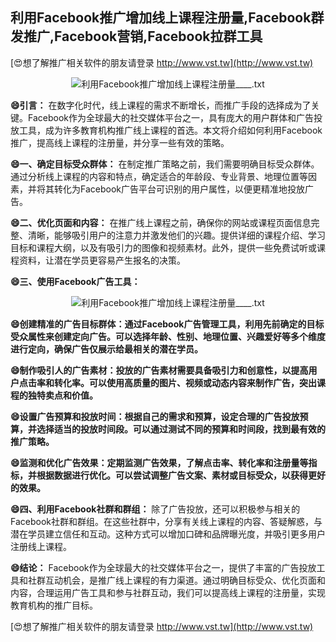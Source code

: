 ## **利用Facebook推广增加线上课程注册量,Facebook群发推广,Facebook营销,Facebook拉群工具**

[😍想了解推广相关软件的朋友请登录 http://www.vst.tw](http://www.vst.tw)

 <center><img src="https://vst.tw/MP4/tuiguang/png/8.png" alt="利用Facebook推广增加线上课程注册量____.txt"></center>

**😄引言：**
在数字化时代，线上课程的需求不断增长，而推广手段的选择成为了关键。Facebook作为全球最大的社交媒体平台之一，具有庞大的用户群体和广告投放工具，成为许多教育机构推广线上课程的首选。本文将介绍如何利用Facebook推广，提高线上课程的注册量，并分享一些有效的策略。

**😄一、确定目标受众群体：**
在制定推广策略之前，我们需要明确目标受众群体。通过分析线上课程的内容和特点，确定适合的年龄段、专业背景、地理位置等因素，并将其转化为Facebook广告平台可识别的用户属性，以便更精准地投放广告。

**😄二、优化页面和内容：**
在推广线上课程之前，确保你的网站或课程页面信息完整、清晰，能够吸引用户的注意力并激发他们的兴趣。提供详细的课程介绍、学习目标和课程大纲，以及有吸引力的图像和视频素材。此外，提供一些免费试听或课程资料，让潜在学员更容易产生报名的决策。

**😄三、使用Facebook广告工具：**

 <center><img src="https://vst.tw/MP4/tuiguang/png/0.png" alt="利用Facebook推广增加线上课程注册量____.txt"></center>

**😄创建精准的广告目标群体：通过Facebook广告管理工具，利用先前确定的目标受众属性来创建定向广告。可以选择年龄、性别、地理位置、兴趣爱好等多个维度进行定向，确保广告仅展示给最相关的潜在学员。**

**😄制作吸引人的广告素材：投放的广告素材需要具备吸引力和创意性，以提高用户点击率和转化率。可以使用高质量的图片、视频或动态内容来制作广告，突出课程的独特卖点和价值。**

**😄设置广告预算和投放时间：根据自己的需求和预算，设定合理的广告投放预算，并选择适当的投放时间段。可以通过测试不同的预算和时间段，找到最有效的推广策略。**

**😄监测和优化广告效果：定期监测广告效果，了解点击率、转化率和注册量等指标，并根据数据进行优化。可以尝试调整广告文案、素材或目标受众，以获得更好的效果。**

**😄四、利用Facebook社群和群组：**
除了广告投放，还可以积极参与相关的Facebook社群和群组。在这些社群中，分享有关线上课程的内容、答疑解惑，与潜在学员建立信任和互动。这种方式可以增加口碑和品牌曝光度，并吸引更多用户注册线上课程。

**😄结论：**
Facebook作为全球最大的社交媒体平台之一，提供了丰富的广告投放工具和社群互动机会，是推广线上课程的有力渠道。通过明确目标受众、优化页面和内容，合理运用广告工具和参与社群互动，我们可以提高线上课程的注册量，实现教育机构的推广目标。

[😍想了解推广相关软件的朋友请登录 http://www.vst.tw](http://www.vst.tw)



